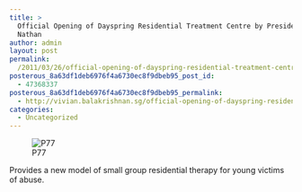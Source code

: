 ```yaml
---
title: >
  Official Opening of Dayspring Residential Treatment Centre by President SR
  Nathan
author: admin
layout: post
permalink:
  /2011/03/26/official-opening-of-dayspring-residential-treatment-centre-by-president-sr-nathan/
posterous_8a63df1deb6976f4a6730ec8f9dbeb95_post_id:
  - 47368337
posterous_8a63df1deb6976f4a6730ec8f9dbeb95_permalink:
  - http://vivian.balakrishnan.sg/official-opening-of-dayspring-residential-tre
categories:
  - Uncategorized
---
```

<figure>
<img src="http://vivian.balakrishnan.sg/wp-content/uploads/2011/03/p77.jpg.scaled1000-300x224.jpg" alt="P77" />
<figcaption>P77</figcaption></figure>

<p>Provides a new model of small group residential therapy for young victims of abuse.</p>
